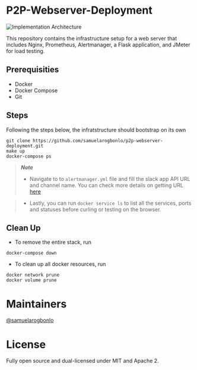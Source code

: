# P2P-Webserver-Deployment

![Implementation Architecture](https://github.com/user-attachments/assets/0e337001-c6ce-4480-b216-ba529263bbfc)

This repository contains the infrastructure setup for a web server that includes Nginx, Prometheus, Alertmanager, a Flask application, and JMeter for load testing.

## Prerequisities
- Docker
- Docker Compose
- Git

## Steps
Following the steps below, the infratstructure should bootstrap on its own
```
git clone https://github.com/samuelarogbonlo/p2p-webserver-deployment.git
make up
docker-compose ps
```

> **_Note_**
> - Navigate to to `alertmanager.yml` file and fill the slack app API URL and channel name. You can check more details on getting URL [here](https://www.svix.com/resources/guides/how-to-get-slack-webhook-url/)

> - Lastly, you can run `docker service ls` to list all the services, ports and statuses before curling or testing on the browser.

## Clean Up
- To remove the entire stack, run
```
docker-compose down
```
- To clean up all docker resources, run
```
docker network prune
docker volume prune
```

# Maintainers

[@samuelarogbonlo](https://github.com/samuelarogbonlo)

# License

Fully open source and dual-licensed under MIT and Apache 2.
